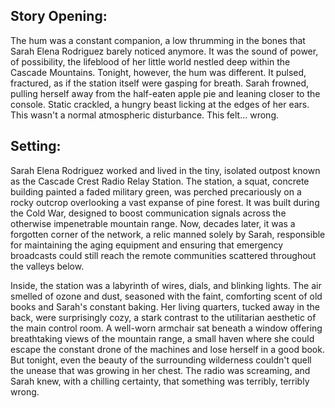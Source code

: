## Story Opening:

The hum was a constant companion, a low thrumming in the bones that Sarah Elena Rodriguez barely noticed anymore. It was the sound of power, of possibility, the lifeblood of her little world nestled deep within the Cascade Mountains. Tonight, however, the hum was different. It pulsed, fractured, as if the station itself were gasping for breath. Sarah frowned, pulling herself away from the half-eaten apple pie and leaning closer to the console. Static crackled, a hungry beast licking at the edges of her ears. This wasn't a normal atmospheric disturbance. This felt… wrong.

## Setting:

Sarah Elena Rodriguez worked and lived in the tiny, isolated outpost known as the Cascade Crest Radio Relay Station. The station, a squat, concrete building painted a faded military green, was perched precariously on a rocky outcrop overlooking a vast expanse of pine forest. It was built during the Cold War, designed to boost communication signals across the otherwise impenetrable mountain range. Now, decades later, it was a forgotten corner of the network, a relic manned solely by Sarah, responsible for maintaining the aging equipment and ensuring that emergency broadcasts could still reach the remote communities scattered throughout the valleys below.

Inside, the station was a labyrinth of wires, dials, and blinking lights. The air smelled of ozone and dust, seasoned with the faint, comforting scent of old books and Sarah's constant baking. Her living quarters, tucked away in the back, were surprisingly cozy, a stark contrast to the utilitarian aesthetic of the main control room. A well-worn armchair sat beneath a window offering breathtaking views of the mountain range, a small haven where she could escape the constant drone of the machines and lose herself in a good book. But tonight, even the beauty of the surrounding wilderness couldn't quell the unease that was growing in her chest. The radio was screaming, and Sarah knew, with a chilling certainty, that something was terribly, terribly wrong.
